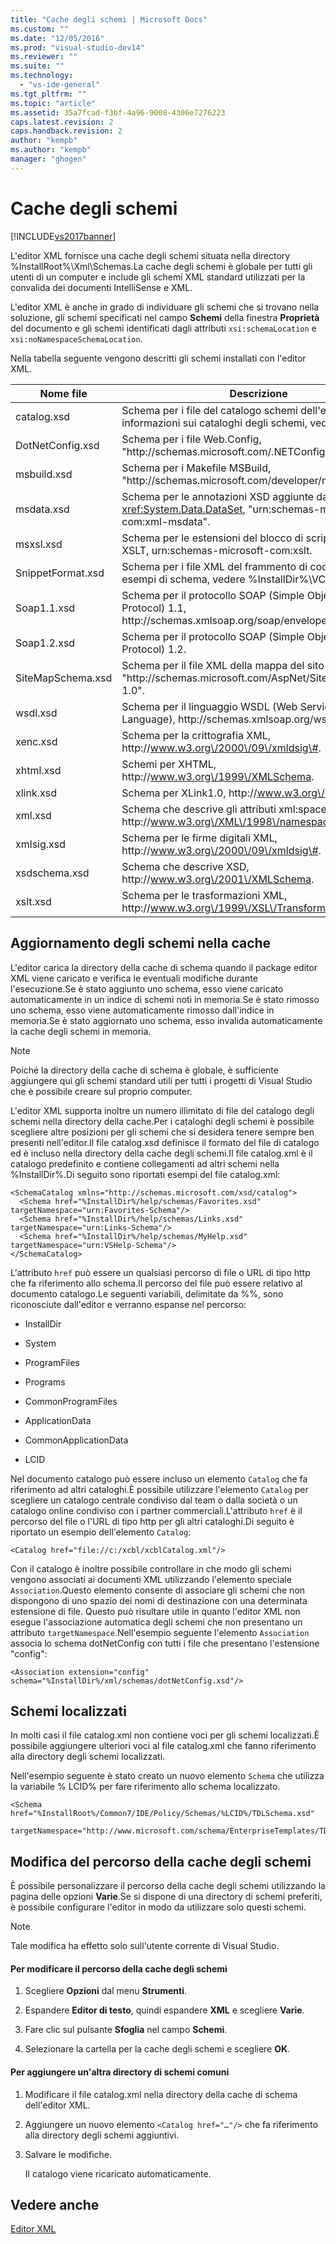 ```yaml
---
title: "Cache degli schemi | Microsoft Docs"
ms.custom: ""
ms.date: "12/05/2016"
ms.prod: "visual-studio-dev14"
ms.reviewer: ""
ms.suite: ""
ms.technology: 
  - "vs-ide-general"
ms.tgt_pltfrm: ""
ms.topic: "article"
ms.assetid: 35a7fcad-f3bf-4a96-9008-4306e7276223
caps.latest.revision: 2
caps.handback.revision: 2
author: "kempb"
ms.author: "kempb"
manager: "ghogen"
---
```

# Cache degli schemi
[!INCLUDE[vs2017banner](../code-quality/includes/vs2017banner.md)]

L'editor XML fornisce una cache degli schemi situata nella directory %InstallRoot%\\Xml\\Schemas.La cache degli schemi è globale per tutti gli utenti di un computer e include gli schemi XML standard utilizzati per la convalida dei documenti IntelliSense e XML.  
  
 L'editor XML è anche in grado di individuare gli schemi che si trovano nella soluzione, gli schemi specificati nel campo **Schemi** della finestra **Proprietà** del documento e gli schemi identificati dagli attributi `xsi:schemaLocation` e `xsi:noNamespaceSchemaLocation`.  
  
 Nella tabella seguente vengono descritti gli schemi installati con l'editor XML.  
  
|Nome file|Descrizione|  
|---------------|-----------------|  
|catalog.xsd|Schema per i file del catalogo schemi dell'editor XML.Per informazioni sui cataloghi degli schemi, vedere di seguito.|  
|DotNetConfig.xsd|Schema per i file Web.Config, "http:\/\/schemas.microsoft.com\/.NETConfiguration\/v2.0".|  
|msbuild.xsd|Schema per i Makefile MSBuild, "http:\/\/schemas.microsoft.com\/developer\/msbuild\/2003".|  
|msdata.xsd|Schema per le annotazioni XSD aggiunte dalla classe <xref:System.Data.DataSet>, "urn:schemas\-microsoft\-com:xml\-msdata".|  
|msxsl.xsd|Schema per le estensioni del blocco di script Microsoft XSLT, urn:schemas\-microsoft\-com:xslt.|  
|SnippetFormat.xsd|Schema per i file XML del frammento di codice.Per esempi di schema, vedere %InstallDir%\\VC\#\\Expansions.|  
|Soap1.1.xsd|Schema per il protocollo SOAP \(Simple Object Access Protocol\) 1.1, http:\/\/schemas.xmlsoap.org\/soap\/envelope\/.|  
|Soap1.2.xsd|Schema per il protocollo SOAP \(Simple Object Access Protocol\) 1.2.|  
|SiteMapSchema.xsd|Schema per il file XML della mappa del sito ASP.NET, "http:\/\/schemas.microsoft.com\/AspNet\/SiteMap\-File\-1.0".|  
|wsdl.xsd|Schema per il linguaggio WSDL \(Web Service Description Language\), http:\/\/schemas.xmlsoap.org\/wsdl\/.|  
|xenc.xsd|Schema per la crittografia XML, http:\/\/www.w3.org\/2000\/09\/xmldsig\#.|  
|xhtml.xsd|Schemi per XHTML, http:\/\/www.w3.org\/1999\/XMLSchema.|  
|xlink.xsd|Schema per XLink1.0, http:\/\/www.w3.org\/1999\/xlink.|  
|xml.xsd|Schema che descrive gli attributi xml:space e xml:lang, http:\/\/www.w3.org\/XML\/1998\/namespace.|  
|xmlsig.xsd|Schema per le firme digitali XML, http:\/\/www.w3.org\/2000\/09\/xmldsig\#.|  
|xsdschema.xsd|Schema che descrive XSD, http:\/\/www.w3.org\/2001\/XMLSchema.|  
|xslt.xsd|Schema per le trasformazioni XML, http:\/\/www.w3.org\/1999\/XSL\/Transform.|  
  
## Aggiornamento degli schemi nella cache  
 L'editor carica la directory della cache di schema quando il package editor XML viene caricato e verifica le eventuali modifiche durante l'esecuzione.Se è stato aggiunto uno schema, esso viene caricato automaticamente in un indice di schemi noti in memoria.Se è stato rimosso uno schema, esso viene automaticamente rimosso dall'indice in memoria.Se è stato aggiornato uno schema, esso invalida automaticamente la cache degli schemi in memoria.  
  
> [!NOTE]
>  Poiché la directory della cache di schema è globale, è sufficiente aggiungere qui gli schemi standard utili per tutti i progetti di Visual Studio che è possibile creare sul proprio computer.  
  
 L'editor XML supporta inoltre un numero illimitato di file del catalogo degli schemi nella directory della cache.Per i cataloghi degli schemi è possibile scegliere altre posizioni per gli schemi che si desidera tenere sempre ben presenti nell'editor.Il file catalog.xsd definisce il formato del file di catalogo ed è incluso nella directory della cache degli schemi.Il file catalog.xml è il catalogo predefinito e contiene collegamenti ad altri schemi nella %InstallDir%.Di seguito sono riportati esempi del file catalog.xml:  
  
```  
<SchemaCatalog xmlns="http://schemas.microsoft.com/xsd/catalog">  
  <Schema href="%InstallDir%/help/schemas/Favorites.xsd" targetNamespace="urn:Favorites-Schema"/>  
  <Schema href="%InstallDir%/help/schemas/Links.xsd" targetNamespace="urn:Links-Schema"/>  
  <Schema href="%InstallDir%/help/schemas/MyHelp.xsd" targetNamespace="urn:VSHelp-Schema"/>  
</SchemaCatalog>  
```  
  
 L'attributo `href` può essere un qualsiasi percorso di file o URL di tipo http che fa riferimento allo schema.Il percorso del file può essere relativo al documento catalogo.Le seguenti variabili, delimitate da %%, sono riconosciute dall'editor e verranno espanse nel percorso:  
  
-   InstallDir  
  
-   System  
  
-   ProgramFiles  
  
-   Programs  
  
-   CommonProgramFiles  
  
-   ApplicationData  
  
-   CommonApplicationData  
  
-   LCID  
  
 Nel documento catalogo può essere incluso un elemento `Catalog` che fa riferimento ad altri cataloghi.È possibile utilizzare l'elemento `Catalog` per scegliere un catalogo centrale condiviso dal team o dalla società o un catalogo online condiviso con i partner commerciali.L'attributo `href` è il percorso del file o l'URL di tipo http per gli altri cataloghi.Di seguito è riportato un esempio dell'elemento `Catalog`:  
  
```  
<Catalog href="file://c:/xcbl/xcblCatalog.xml"/>  
```  
  
 Con il catalogo è inoltre possibile controllare in che modo gli schemi vengono associati ai documenti XML utilizzando l'elemento speciale `Association`.Questo elemento consente di associare gli schemi che non dispongono di uno spazio dei nomi di destinazione con una determinata estensione di file. Questo può risultare utile in quanto l'editor XML non esegue l'associazione automatica degli schemi che non presentano un attributo `targetNamespace`.Nell'esempio seguente l'elemento `Association` associa lo schema dotNetConfig con tutti i file che presentano l'estensione "config":  
  
```  
<Association extension="config" schema="%InstallDir%/xml/schemas/dotNetConfig.xsd"/>  
```  
  
## Schemi localizzati  
 In molti casi il file catalog.xml non contiene voci per gli schemi localizzati.È possibile aggiungere ulteriori voci al file catalog.xml che fanno riferimento alla directory degli schemi localizzati.  
  
 Nell'esempio seguente è stato creato un nuovo elemento `Schema` che utilizza la variabile % LCID% per fare riferimento allo schema localizzato.  
  
```  
<Schema href="%InstallRoot%/Common7/IDE/Policy/Schemas/%LCID%/TDLSchema.xsd"  
  targetNamespace="http://www.microsoft.com/schema/EnterpriseTemplates/TDLSchema"/>  
```  
  
## Modifica del percorso della cache degli schemi  
 È possibile personalizzare il percorso della cache degli schemi utilizzando la pagina delle opzioni **Varie**.Se si dispone di una directory di schemi preferiti, è possibile configurare l'editor in modo da utilizzare solo questi schemi.  
  
> [!NOTE]
>  Tale modifica ha effetto solo sull'utente corrente di Visual Studio.  
  
#### Per modificare il percorso della cache degli schemi  
  
1.  Scegliere **Opzioni** dal menu **Strumenti**.  
  
2.  Espandere **Editor di testo**, quindi espandere **XML** e scegliere **Varie**.  
  
3.  Fare clic sul pulsante **Sfoglia** nel campo **Schemi**.  
  
4.  Selezionare la cartella per la cache degli schemi e scegliere **OK**.  
  
#### Per aggiungere un'altra directory di schemi comuni  
  
1.  Modificare il file catalog.xml nella directory della cache di schema dell'editor XML.  
  
2.  Aggiungere un nuovo elemento `<Catalog href="…"/>` che fa riferimento alla directory degli schemi aggiuntivi.  
  
3.  Salvare le modifiche.  
  
     Il catalogo viene ricaricato automaticamente.  
  
## Vedere anche  
 [Editor XML](../xml-tools/xml-editor.md)